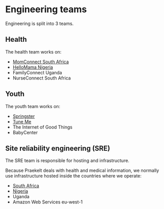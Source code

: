 # Engineering teams

Engineering is split into 3 teams.

## Health

The health team works on:

- [MomConnect South Africa](projects/momconnect)
- [HelloMama Nigeria](projects/hellomama)
- FamilyConnect Uganda
- NurseConnect South Africa

## Youth

The youth team works on:

- [Springster](projects/springster)
- [Tune Me](projects/tuneme)
- The Internet of Good Things
- BabyCenter

## Site reliability engineering (SRE)

The SRE team is responsible for hosting and infrastructure.

Because Praekelt deals with health and medical information, we normally
use infrastructure hosted inside the countries where we operate:

- [South Africa](infrastructure/south-africa)
- [Nigeria](infrastructure/nigeria)
- Uganda
- Amazon Web Services eu-west-1
